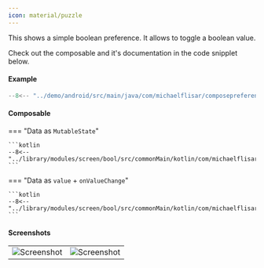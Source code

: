 ```yaml
---
icon: material/puzzle
---
```


This shows a simple boolean preference. It allows to toggle a boolean value.

Check out the composable and it's documentation in the code snipplet below.

#### Example

```kotlin
--8<-- "../demo/android/src/main/java/com/michaelflisar/composepreferences/demo/demos/PrefScreenDemo.kt:demo-bool"
```

#### Composable

=== "Data as `MutableState`"

    ```kotlin
    --8<-- "../library/modules/screen/bool/src/commonMain/kotlin/com/michaelflisar/composepreferences/screen/bool/PreferenceBool.kt:constructor"
    ```

=== "Data as `value` + `onValueChange`"

    ```kotlin
    --8<-- "../library/modules/screen/bool/src/commonMain/kotlin/com/michaelflisar/composepreferences/screen/bool/PreferenceBool.kt:constructor2"
    ```

#### Screenshots

|                                              |                                              |
|----------------------------------------------|----------------------------------------------|
| ![Screenshot](../screenshots/bool/bool1.jpg) | ![Screenshot](../screenshots/bool/bool2.jpg) |